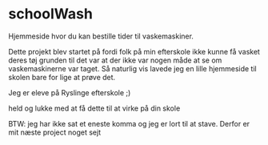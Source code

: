 # schoolWash
Hjemmeside hvor du kan bestille tider til vaskemaskiner.

Dette projekt blev startet på fordi folk på min efterskole ikke kunne
få vasket deres tøj grunden til det var at der ikke var nogen måde at se om vaskemaskinerne var taget.
Så naturlig vis lavede jeg en lille hjemmeside til skolen bare for lige at prøve det.

Jeg er eleve på Ryslinge efterskole ;)

held og lukke med at få dette til at virke på din skole  

BTW: jeg har ikke sat et eneste komma og jeg er lort til at stave. Derfor er mit næste project noget sejt

